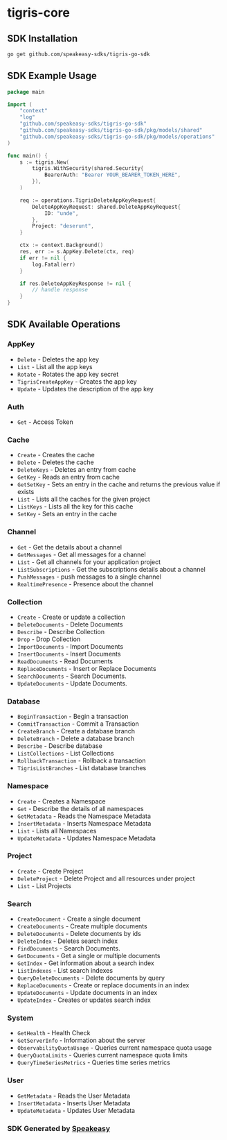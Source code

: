 # tigris-core

<!-- Start SDK Installation -->
## SDK Installation

```bash
go get github.com/speakeasy-sdks/tigris-go-sdk
```
<!-- End SDK Installation -->

## SDK Example Usage
<!-- Start SDK Example Usage -->
```go
package main

import (
    "context"
    "log"
    "github.com/speakeasy-sdks/tigris-go-sdk"
    "github.com/speakeasy-sdks/tigris-go-sdk/pkg/models/shared"
    "github.com/speakeasy-sdks/tigris-go-sdk/pkg/models/operations"
)

func main() {
    s := tigris.New(
        tigris.WithSecurity(shared.Security{
            BearerAuth: "Bearer YOUR_BEARER_TOKEN_HERE",
        }),
    )

    req := operations.TigrisDeleteAppKeyRequest{
        DeleteAppKeyRequest: shared.DeleteAppKeyRequest{
            ID: "unde",
        },
        Project: "deserunt",
    }

    ctx := context.Background()
    res, err := s.AppKey.Delete(ctx, req)
    if err != nil {
        log.Fatal(err)
    }

    if res.DeleteAppKeyResponse != nil {
        // handle response
    }
}
```
<!-- End SDK Example Usage -->

<!-- Start SDK Available Operations -->
## SDK Available Operations


### AppKey

* `Delete` - Deletes the app key
* `List` - List all the app keys
* `Rotate` - Rotates the app key secret
* `TigrisCreateAppKey` - Creates the app key
* `Update` - Updates the description of the app key

### Auth

* `Get` - Access Token

### Cache

* `Create` - Creates the cache
* `Delete` - Deletes the cache
* `DeleteKeys` - Deletes an entry from cache
* `GetKey` - Reads an entry from cache
* `GetSetKey` - Sets an entry in the cache and returns the previous value if exists
* `List` - Lists all the caches for the given project
* `ListKeys` - Lists all the key for this cache
* `SetKey` - Sets an entry in the cache

### Channel

* `Get` - Get the details about a channel
* `GetMessages` - Get all messages for a channel
* `List` - Get all channels for your application project
* `ListSubscriptions` - Get the subscriptions details about a channel
* `PushMessages` - push messages to a single channel
* `RealtimePresence` - Presence about the channel

### Collection

* `Create` - Create or update a collection
* `DeleteDocuments` - Delete Documents
* `Describe` - Describe Collection
* `Drop` - Drop Collection
* `ImportDocuments` - Import Documents
* `InsertDocuments` - Insert Documents
* `ReadDocuments` - Read Documents
* `ReplaceDocuments` - Insert or Replace Documents
* `SearchDocuments` - Search Documents.
* `UpdateDocuments` - Update Documents.

### Database

* `BeginTransaction` - Begin a transaction
* `CommitTransaction` - Commit a Transaction
* `CreateBranch` - Create a database branch
* `DeleteBranch` - Delete a database branch
* `Describe` - Describe database
* `ListCollections` - List Collections
* `RollbackTransaction` - Rollback a transaction
* `TigrisListBranches` - List database branches

### Namespace

* `Create` - Creates a Namespace
* `Get` - Describe the details of all namespaces
* `GetMetadata` - Reads the Namespace Metadata
* `InsertMetadata` - Inserts Namespace Metadata
* `List` - Lists all Namespaces
* `UpdateMetadata` - Updates Namespace Metadata

### Project

* `Create` - Create Project
* `DeleteProject` - Delete Project and all resources under project
* `List` - List Projects

### Search

* `CreateDocument` - Create a single document
* `CreateDocuments` - Create multiple documents
* `DeleteDocuments` - Delete documents by ids
* `DeleteIndex` - Deletes search index
* `FindDocuments` - Search Documents.
* `GetDocuments` - Get a single or multiple documents
* `GetIndex` - Get information about a search index
* `ListIndexes` - List search indexes
* `QueryDeleteDocuments` - Delete documents by query
* `ReplaceDocuments` - Create or replace documents in an index
* `UpdateDocuments` - Update documents in an index
* `UpdateIndex` - Creates or updates search index

### System

* `GetHealth` - Health Check
* `GetServerInfo` - Information about the server
* `ObservabilityQuotaUsage` - Queries current namespace quota usage
* `QueryQuotaLimits` - Queries current namespace quota limits
* `QueryTimeSeriesMetrics` - Queries time series metrics

### User

* `GetMetadata` - Reads the User Metadata
* `InsertMetadata` - Inserts User Metadata
* `UpdateMetadata` - Updates User Metadata
<!-- End SDK Available Operations -->

### SDK Generated by [Speakeasy](https://docs.speakeasyapi.dev/docs/using-speakeasy/client-sdks)
